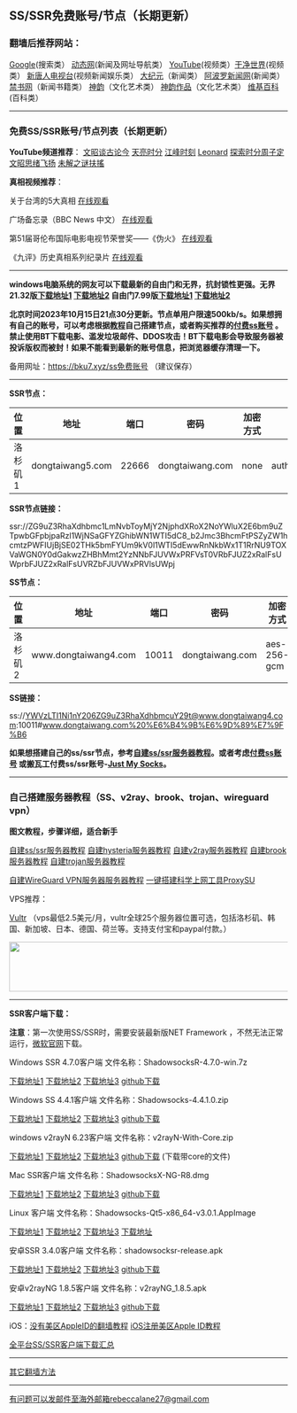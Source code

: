 ## SS/SSR免费账号/节点（长期更新）

### 翻墙后推荐网站：

[Google](https://www.google.com)(搜索类） [动态网](http://dongtaiwang.com)(新闻及网址导航类） [YouTube](https://www.youtube.com)(视频类）[干净世界](https://www.ganjing.com/zh-CN)(视频类）  [新唐人电视台](https://www.ntdtv.com)(视频新闻娱乐类）   [大纪元](https://www.epochtimes.com)（新闻类）  [阿波罗新闻网](https://www.aboluowang.com)(新闻类） [禁书网](https://www.bannedbook.org)（新闻书籍类）   [神韵](https://zh-cn.shenyun.com)（文化艺术类） [神韵作品](https://www.shenyuncreations.com/zh-CN)（文化艺术类）  [维基百科](https://zh.wikipedia.org/wiki/Wikipedia:%E9%A6%96%E9%A1%B5) (百科类）

***

### 免费SS/SSR账号/节点列表（长期更新）

**YouTube频道推荐**： [文昭谈古论今](https://www.youtube.com/@wenzhaoofficial/videos)   [天亮时分](https://www.youtube.com/@TianLiangTimes/streams)  [江峰时刻](https://www.youtube.com/@JiangFengTimes/videos)   [Leonard](https://www.youtube.com/channel/UC1mx_wcSHtfpLk5N_zY0TRg/videos)  [探索时分周子定](https://www.youtube.com/c/%E6%8E%A2%E7%B4%A2%E6%99%82%E5%88%86-%E5%91%A8%E5%AD%90%E5%AE%9A/videos) [文昭思绪飞扬](https://www.youtube.com/channel/UCTu_hTaVf3DJMpMIyOAq2Ew/videos) [未解之谜扶搖](https://www.youtube.com/c/%E6%9C%AA%E8%A7%A3%E4%B9%8B%E8%AC%8E%E6%89%B6%E6%90%96/videos)

**真相视频推荐**：

关于台湾的5大真相 [在线观看](https://www.youtube.com/watch?v=O2hbHbdYG2w&ab_channel=Leonard)

广场备忘录（BBC News 中文） [在线观看](https://www.youtube.com/watch?v=ExqqdUXXdgA&ab_channel=BBCNews%E4%B8%AD%E6%96%87)

第51届哥伦布国际电影电视节荣誉奖——《伪火》  [在线观看](http://cn.ntdtv.com/gb/2014/01/07/a24016.html)  

《九评》历史真相系列纪录片  [在线观看](https://www.tuidang.org/9ping/)

***

**windows电脑系统的网友可以下载最新的自由门和无界，抗封锁性更强。无界21.32版[下载地址1](https://d2.freessr2.xyz/u2132.exe) [下载地址2](https://d.dtku35.xyz/u2132.exe) 自由门7.99版[下载地址1](https://d2.freessr2.xyz/fg799p.zip) [下载地址2](https://d.dtku35.xyz/fg799p.zip)**

**北京时间2023年10月15日21点30分更新。节点单用户限速500kb/s。如果想拥有自己的账号，可以考虑根据[教程](https://github.com/Alvin9999/new-pac/wiki/%E8%87%AA%E5%BB%BAss%E6%9C%8D%E5%8A%A1%E5%99%A8%E6%95%99%E7%A8%8B)自己搭建节点，或者购买推荐的[付费ss账号](https://github.com/Alvin9999/new-pac/wiki/V2free%E6%9C%BA%E5%9C%BA) 。禁止使用BT下载电影、滥发垃圾邮件、DDOS攻击！BT下载电影会导致服务器被投诉版权而被封！如果不能看到最新的账号信息，把浏览器缓存清理一下。**

备用网址：https://bku7.xyz/ss免费账号  （建议保存）

***

**SSR节点：**

<table id="tablepress-1">
<thead>
<tr>
<th>位置</th>
<th>地址</th>
<th>端口</th>
<th>密码</th>
<th>加密方式</th>
<th>协议</th>
<th>混淆</th>
</tr>
</thead>
<tbody>
<tr>
<tr>
<td>洛杉矶1</td>
<td>dongtaiwang5.com</td>
<td>22666</td>
<td>dongtaiwang.com</td>
<td>none</td>
<td>auth_chain_a</td>
<td>plain</td>
</tr>
</tbody>
</table>

**SSR节点链接：**

ssr://ZG9uZ3RhaXdhbmc1LmNvbToyMjY2NjphdXRoX2NoYWluX2E6bm9uZTpwbGFpbjpaRzl1WjNSaGFYZGhibWN1WTI5dC8_b2Jmc3BhcmFtPSZyZW1hcmtzPWFIUjBjSE02THk5bmFYUm9kV0l1WTI5dEwwRnNkbWx1T1RrNU9TOXVaWGN0Y0dGakwzZHBhMmt2YzNNbFJUVWxPRFVsT0VRbFJUZ2xRalFsUWprbFJUZ2xRalFsUVRZbFJUVWxPRVlsUWpj

**SS节点：**

<table id="tablepress-1">
<thead>
<tr>
<th>位置</th>
<th>地址</th>
<th>端口</th>
<th>密码</th>
<th>加密方式</th>
</tr>
</thead>
<tbody>
<tr>
<tr>
<td>洛杉矶2</td>
<td>www.dongtaiwang4.com</td>
<td>10011</td>
<td>dongtaiwang.com</td>
<td>aes-256-gcm</td>
</tr>
</tbody>
</table>

**SS链接：**

ss://YWVzLTI1Ni1nY206ZG9uZ3RhaXdhbmcuY29t@www.dongtaiwang4.com:10011#www.dongtaiwang.com%20%E6%B4%9B%E6%9D%89%E7%9F%B6

**如果想搭建自己的ss/ssr节点，参考[自建ss/ssr服务器教程](https://github.com/Alvin9999/new-pac/wiki/%E8%87%AA%E5%BB%BAss%E6%9C%8D%E5%8A%A1%E5%99%A8%E6%95%99%E7%A8%8B)。或者考虑[付费ss账号](https://github.com/Alvin9999/new-pac/wiki/V2free%E6%9C%BA%E5%9C%BA) 或搬瓦工付费ss/ssr账号-[Just My Socks](https://github.com/Alvin9999/new-pac/wiki/Just-My-Socks)。**


***


### 自己搭建服务器教程（SS、v2ray、brook、trojan、wireguard vpn） 

**图文教程，步骤详细，适合新手**

[自建ss/ssr服务器教程](https://github.com/Alvin9999/new-pac/wiki/%E8%87%AA%E5%BB%BAss%E6%9C%8D%E5%8A%A1%E5%99%A8%E6%95%99%E7%A8%8B) 
[自建hysteria服务器教程](https://github.com/Alvin9999/new-pac/wiki/%E8%87%AA%E5%BB%BAhysteria%E6%9C%8D%E5%8A%A1%E5%99%A8%E6%95%99%E7%A8%8B) 
[自建v2ray服务器教程](https://github.com/Alvin9999/new-pac/wiki/%E8%87%AA%E5%BB%BAv2ray%E6%9C%8D%E5%8A%A1%E5%99%A8%E6%95%99%E7%A8%8B) 
[自建brook服务器教程](https://github.com/Alvin9999/new-pac/wiki/%E8%87%AA%E5%BB%BAbrook%E6%9C%8D%E5%8A%A1%E5%99%A8%E6%95%99%E7%A8%8B) 
[自建trojan服务器教程](https://github.com/Alvin9999/new-pac/wiki/%E8%87%AA%E5%BB%BAtrojan%E6%9C%8D%E5%8A%A1%E5%99%A8%E6%95%99%E7%A8%8B) 

[自建WireGuard VPN服务器服务器教程](https://github.com/Alvin9999/new-pac/wiki/%E8%87%AA%E5%BB%BAWireGuard-VPN%E6%9C%8D%E5%8A%A1%E5%99%A8%E6%95%99%E7%A8%8B)
[一键搭建科学上网工具ProxySU](https://github.com/Alvin9999/new-pac/wiki/%E4%B8%80%E9%94%AE%E6%90%AD%E5%BB%BA%E7%A7%91%E5%AD%A6%E4%B8%8A%E7%BD%91%E5%B7%A5%E5%85%B7ProxySU)

VPS推荐：

[Vultr](https://www.vultr.com/?ref=7048874) （vps最低2.5美元/月，vultr全球25个服务器位置可选，包括洛杉矶、韩国、新加坡、日本、德国、荷兰等。支持支付宝和paypal付款。）

<a href="https://www.vultr.com/?ref=7048874"><img src="https://www.vultr.com/media/banners/banner_728x90.png" width="728" height="90"></a>


***


**SSR客户端下载：**

**注意**：第一次使用SS/SSR时，需要安装最新版NET Framework ，不然无法正常运行，[微软官网](https://dotnet.microsoft.com/zh-cn/download/dotnet-framework/net48)下载。

Windows SSR 4.7.0客户端 文件名称：ShadowsocksR-4.7.0-win.7z

[下载地址1](https://d2.freessr2.xyz/ShadowsocksR-4.7.0-win.7z)
[下载地址2](https://d.dtku35.xyz/ShadowsocksR-4.7.0-win.7z)
[下载地址3](https://free.zhujicn2.net/ShadowsocksR-4.7.0-win.7z)
[github下载](https://github.com/shadowsocksr-backup/shadowsocksr-csharp/releases)

Windows SS 4.4.1客户端 文件名称：Shadowsocks-4.4.1.0.zip

[下载地址1](https://d2.freessr2.xyz/Shadowsocks-4.4.1.0.zip)
[下载地址2](https://d.dtku35.xyz/Shadowsocks-4.4.1.0.zip)
[下载地址3](https://free.zhujicn2.net/Shadowsocks-4.4.1.0.zip)
[github下载](https://github.com/shadowsocks/shadowsocks-windows/releases) 

windows v2rayN 6.23客户端 文件名称：v2rayN-With-Core.zip

[下载地址1](https://d2.freessr2.xyz/v2rayN-With-Core.zip)
[下载地址2](https://d.dtku35.xyz/v2rayN-With-Core.zip)
[下载地址3](https://free.zhujicn2.net/v2rayN-With-Core.zip)
[github下载](https://github.com/2dust/v2rayN/releases/latest) (下载带core的文件)

Mac SSR客户端 文件名称：ShadowsocksX-NG-R8.dmg

[下载地址1](https://d2.freessr2.xyz/ShadowsocksX-NG-R8.dmg)
[下载地址2](https://d.dtku35.xyz/ShadowsocksX-NG-R8.dmg)
[下载地址3](https://free.zhujicn2.net/ShadowsocksX-NG-R8.dmg)
[github下载](https://github.com/shadowsocksr-backup/ShadowsocksX-NG/releases) 

Linux 客户端 文件名称：Shadowsocks-Qt5-x86_64-v3.0.1.AppImage

[下载地址1](https://d2.freessr2.xyz/Shadowsocks-Qt5-x86_64-v3.0.1.AppImage)
[下载地址2](https://d.dtku35.xyz/Shadowsocks-Qt5-x86_64-v3.0.1.AppImage)
[下载地址3](https://free.zhujicn2.net/Shadowsocks-Qt5-x86_64-v3.0.1.AppImage)
[下载地址](http://www.mediafire.com/folder/xag0zy318a5tt/Linux) 

安卓SSR 3.4.0客户端  文件名称：shadowsocksr-release.apk

[下载地址1](https://d2.freessr2.xyz/shadowsocksr-release.apk)
[下载地址2](https://d.dtku35.xyz/shadowsocksr-release.apk)
[下载地址3](https://free.zhujicn2.net/shadowsocksr-release.apk)
[github下载](https://github.com/shadowsocksr-backup/shadowsocksr-android/releases)

安卓v2rayNG 1.8.5客户端  文件名称：v2rayNG_1.8.5.apk

[下载地址1](https://d2.freessr2.xyz/v2rayNG_1.8.5.apk)
[下载地址2](https://d.dtku35.xyz/v2rayNG_1.8.5.apk)
[下载地址3](https://free.zhujicn2.net/v2rayNG_1.8.5.apk)
[github下载](https://github.com/2dust/v2rayNG/releases)

iOS：[没有美区AppleID的翻墙教程](https://github.com/Alvin9999/new-pac/wiki/%E8%8B%B9%E6%9E%9C%E6%89%8B%E6%9C%BA%E7%BF%BB%E5%A2%99%E8%BD%AF%E4%BB%B6) [iOS注册美区Apple ID教程](https://github.com/Alvin9999/new-pac/wiki/iOS%E6%B3%A8%E5%86%8C%E7%BE%8E%E5%8C%BAApple-ID%E6%95%99%E7%A8%8B) 

[全平台SS/SSR客户端下载汇总](http://www.mediafire.com/folder/sfqz8bmodqdx5/shadowsocks相关客户端)

***

[其它翻墙方法](https://github.com/Alvin9999/new-pac/wiki/)

***

有问题可以发邮件至海外邮箱rebeccalane27@gmail.com